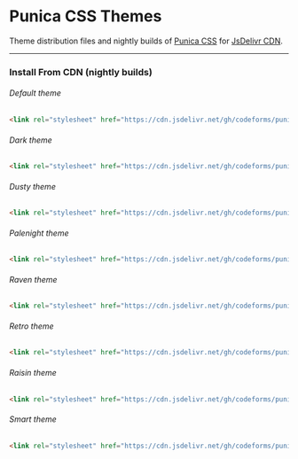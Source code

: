 # Punica CSS Themes
Theme distribution files and nightly builds of <a href="https://github.com/codeforms/Punica-CSS-Framework">Punica CSS</a> for <a href="https://www.jsdelivr.com/package/gh/codeforms/punica-themes">JsDelivr CDN</a>.

---

### Install From CDN (nightly builds)

###### Default theme
```html
<link rel="stylesheet" href="https://cdn.jsdelivr.net/gh/codeforms/punica-themes@latest/default/punica.min.css" crossorigin="anonymous">
```

###### Dark theme
```html
<link rel="stylesheet" href="https://cdn.jsdelivr.net/gh/codeforms/punica-themes@latest/dark/punica-dark.min.css" crossorigin="anonymous">
```

###### Dusty theme
```html
<link rel="stylesheet" href="https://cdn.jsdelivr.net/gh/codeforms/punica-themes@latest/dusty/punica-dusty.min.css" crossorigin="anonymous">
```

###### Palenight theme
```html
<link rel="stylesheet" href="https://cdn.jsdelivr.net/gh/codeforms/punica-themes@latest/palenight/punica-palenight.min.css" crossorigin="anonymous">
```

###### Raven theme
```html
<link rel="stylesheet" href="https://cdn.jsdelivr.net/gh/codeforms/punica-themes@latest/raven/punica-raven.min.css" crossorigin="anonymous">
```

###### Retro theme
```html
<link rel="stylesheet" href="https://cdn.jsdelivr.net/gh/codeforms/punica-themes@latest/retro/punica-retro.min.css" crossorigin="anonymous">
```

###### Raisin theme
```html
<link rel="stylesheet" href="https://cdn.jsdelivr.net/gh/codeforms/punica-themes@latest/raisin/punica-raisin.min.css" crossorigin="anonymous">
```

###### Smart theme
```html
<link rel="stylesheet" href="https://cdn.jsdelivr.net/gh/codeforms/punica-themes@latest/smart/punica-smart.min.css" crossorigin="anonymous">
```